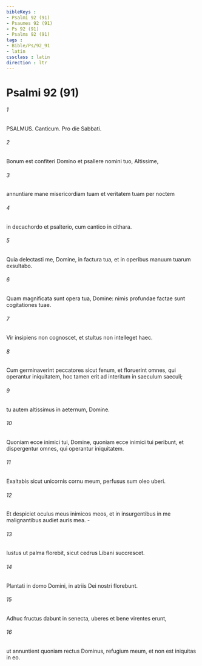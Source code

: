 ```yaml
---
bibleKeys : 
- Psalmi 92 (91)
- Psaumes 92 (91)
- Ps 92 (91)
- Psalms 92 (91)
tags : 
- Bible/Ps/92_91
- latin
cssclass : latin
direction : ltr
---
```


# Psalmi 92 (91)

###### 1
PSALMUS. Canticum. Pro die Sabbati.
###### 2
Bonum est confiteri Domino et psallere nomini tuo, Altissime,
###### 3
annuntiare mane misericordiam tuam et veritatem tuam per noctem
###### 4
in decachordo et psalterio, cum cantico in cithara.
###### 5
Quia delectasti me, Domine, in factura tua, et in operibus manuum tuarum exsultabo.
###### 6
Quam magnificata sunt opera tua, Domine: nimis profundae factae sunt cogitationes tuae.
###### 7
Vir insipiens non cognoscet, et stultus non intelleget haec.
###### 8
Cum germinaverint peccatores sicut fenum, et floruerint omnes, qui operantur iniquitatem, hoc tamen erit ad interitum in saeculum saeculi;
###### 9
tu autem altissimus in aeternum, Domine.
###### 10
Quoniam ecce inimici tui, Domine, quoniam ecce inimici tui peribunt, et dispergentur omnes, qui operantur iniquitatem.
###### 11
Exaltabis sicut unicornis cornu meum, perfusus sum oleo uberi.
###### 12
Et despiciet oculus meus inimicos meos, et in insurgentibus in me malignantibus audiet auris mea. -
###### 13
Iustus ut palma florebit, sicut cedrus Libani succrescet.
###### 14
Plantati in domo Domini, in atriis Dei nostri florebunt.
###### 15
Adhuc fructus dabunt in senecta, uberes et bene virentes erunt,
###### 16
ut annuntient quoniam rectus Dominus, refugium meum, et non est iniquitas in eo.
